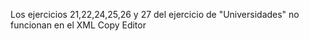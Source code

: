 Los ejercicios 21,22,24,25,26 y 27 del ejercicio de "Universidades" no funcionan en el XML Copy Editor
